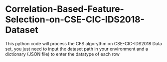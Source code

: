 # Correlation-Based-Feature-Selection-on-CSE-CIC-IDS2018-Dataset
This python code will process the CFS algorythm on CSE-CIC-IDS2018 Data set, you just need to input the dataset path in your environment and a dictionary (JSON file) to enter the datatype of each row 
